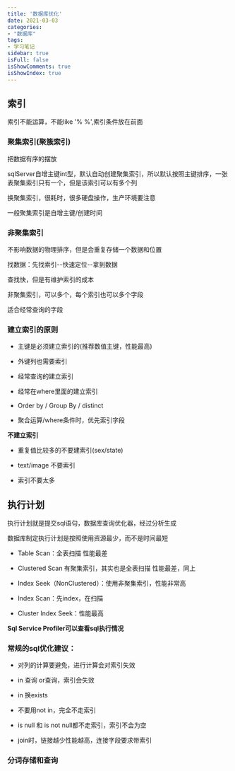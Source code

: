 ```yaml
---
title: '数据库优化'
date: 2021-03-03
categories:
- "数据库"
tags:
- 学习笔记
sidebar: true
isFull: false
isShowComments: true
isShowIndex: true
---
```


## 索引

索引不能运算，不能like '% %',索引条件放在前面

### 聚集索引(聚簇索引)

把数据有序的摆放

sqlServer自增主键int型，默认自动创建聚集索引，所以默认按照主键排序，一张表聚集索引只有一个，但是该索引可以有多个列

换聚集索引，很耗时，很多硬盘操作，生产环境要注意

一般聚集索引是自增主键/创建时间

### 非聚集索引

不影响数据的物理排序，但是会重复存储一个数据和位置

找数据：先找索引--快速定位--拿到数据

查找快，但是有维护索引的成本

非聚集索引，可以多个，每个索引也可以多个字段

适合经常查询的字段

### 建立索引的原则

 - 主键是必须建立索引的(推荐数值主键，性能最高)

 - 外键列也需要索引

 - 经常查询的建立索引

 - 经常在where里面的建立索引

 - Order by / Group By / distinct

 - 聚合运算/where条件时，优先索引字段

**不建立索引**

 - 重复值比较多的不要建索引(sex/state)

 - text/image 不要索引

 - 索引不要太多

## 执行计划 

执行计划就是提交sql语句，数据库查询优化器，经过分析生成

数据库制定执行计划是按照使用资源最少，而不是时间最短

 - Table Scan：全表扫描  性能最差

 - Clustered Scan 有聚集索引，其实也是全表扫描  性能最差，同上

 - Index Seek（NonClustered）：使用非聚集索引，性能非常高

 - Index Scan：先index，在扫描

 - Cluster Index Seek：性能最高


**Sql Service Profiler可以查看sql执行情况**

### 常规的sql优化建议：

- 对列的计算要避免，进行计算会对索引失效

- in 查询  or查询，索引会失效

- in 换exists

- 不要用not in，完全不走索引

- is null 和 is not null都不走索引，索引不会为空

- join时，链接越少性能越高，连接字段要求带索引


### 分词存储和查询